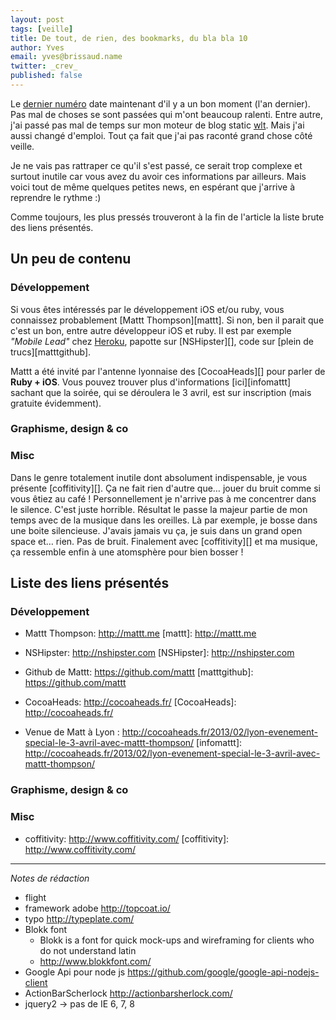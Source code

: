 ```yaml
---
layout: post
tags: [veille]
title: De tout, de rien, des bookmarks, du bla bla 10
author: Yves
email: yves@brissaud.name
twitter: _crev_
published: false
---
```


Le [dernier numéro][last] date maintenant d'il y a un bon moment (l'an dernier). Pas mal de choses se sont passées qui m'ont beaucoup ralenti. Entre autre, j'ai passé pas mal de temps sur mon moteur de blog static [wlt][]. Mais j'ai aussi changé d'emploi. Tout ça fait que j'ai pas raconté grand chose côté veille.

Je ne vais pas rattraper ce qu'il s'est passé, ce serait trop complexe et surtout inutile car vous avez du avoir ces informations par ailleurs. Mais voici tout de même quelques petites news, en espérant que j'arrive à reprendre le rythme :)

Comme toujours, les plus pressés trouveront à la fin de l'article la liste brute des liens présentés.

## Un peu de contenu

### Développement

Si vous êtes intéressés par le développement iOS et/ou ruby, vous connaissez probablement [Mattt Thompson][mattt]. Si non, ben il parait que c'est un bon, entre autre développeur iOS et ruby. Il est par exemple _"Mobile Lead"_ chez [Heroku](http://www.heroku.com/), papotte sur [NSHipster][], code sur [plein de trucs][matttgithub].

Mattt a été invité par l'antenne lyonnaise des [CocoaHeads][] pour parler de **Ruby + iOS**. Vous pouvez trouver plus d'informations [ici][infomattt] sachant que la soirée, qui se déroulera le 3 avril, est sur inscription (mais gratuite évidemment).

### Graphisme, design & co

### Misc

Dans le genre totalement inutile dont absolument indispensable, je vous présente [coffitivity][]. Ça ne fait rien d'autre que… jouer du bruit comme si vous êtiez au café ! Personnellement je n'arrive pas à me concentrer dans le silence. C'est juste horrible. Résultat le passe la majeur partie de mon temps avec de la musique dans les oreilles. Là par exemple, je bosse dans une boite silencieuse. J'avais jamais vu ça, je suis dans un grand open space et… rien. Pas de bruit. Finalement avec [coffitivity][] et ma musique, ça ressemble enfin à une atomsphère pour bien bosser !


## Liste des liens présentés

### Développement

* Mattt Thompson: http://mattt.me
[mattt]: http://mattt.me

* NSHipster: http://nshipster.com
[NSHipster]: http://nshipster.com

* Github de Mattt: https://github.com/mattt
[matttgithub]: https://github.com/mattt

* CocoaHeads: http://cocoaheads.fr/
[CocoaHeads]: http://cocoaheads.fr/

* Venue de Matt à Lyon : http://cocoaheads.fr/2013/02/lyon-evenement-special-le-3-avril-avec-mattt-thompson/
[infomattt]: http://cocoaheads.fr/2013/02/lyon-evenement-special-le-3-avril-avec-mattt-thompson/

### Graphisme, design & co

### Misc

* coffitivity: http://www.coffitivity.com/
[coffitivity]: http://www.coffitivity.com/




[last]: http://log.winsos.net/2012/11/23/de-tout-de-rien-des-bookmarks-du-bla-bla-47.html "De tout, de rien, des bookmarks, du bla bla #47"
[wlt]: http://log.winsos.net/2013/01/30/web-log-today-est-juillet.html "Web Log Today"



--------

_Notes de rédaction_

* flight
* framework adobe http://topcoat.io/
* typo http://typeplate.com/
* Blokk font
    * Blokk is a font for quick mock-ups and wireframing for clients who do not understand latin
    * http://www.blokkfont.com/
* Google Api pour node js https://github.com/google/google-api-nodejs-client
* ActionBarScherlock http://actionbarsherlock.com/
* jquery2 -> pas de IE 6, 7, 8

